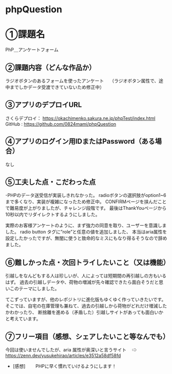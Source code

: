 ﻿# phpQuestion
# ①課題名
PhP＿アンケートフォーム
## ②課題内容（どんな作品か）
ラジオボタンのあるフォームを使ったアンケート　
（ラジオボタン属性で、途中までしかデータ受渡できていないため修正中）

## ③アプリのデプロイURL
さくらデプロイ：
https://okachimenko.sakura.ne.jp/phpTest/index.html
GitHub :
https://github.com/0824mami/phpQuestion

## ④アプリのログイン用IDまたはPassword（ある場合）
なし

## ⑤工夫した点・こだわった点
-PHPのデータ送受信が実装しきれなかった。
radioボタンの選択肢がoption1~6まで多くなり、実装が複雑になったため修正中。
CONFIRMページを挟んだことで難易度が上がりましたが、チャレンジ段階です。
最後はThankYouページから10秒以内でリダイレクトするようにしました。

実際のお客様アンケートのように、まず強力の同意を取り、ユーザーを意識しました。
radio button タグに”role”と任意の値を追加しました、
本当はaria属性を設定したかったですが、無闇に使うと致命的なミスにもなり得るそうなので辞めました。



## ⑥難しかった点・次回トライしたいこと（又は機能）
引越しをなんどもする人は珍しいが、人によっては短期間の再引越しの方もいるはず。
過去の引越しデータや、荷物の増減が先々確認できたら面白そうだと思いこのテーマにしました。

てこずっていますが、他のレポジトリに進化版もゆくゆく作っていきたいです。
そこでは、自宅の在庫管理も兼ねて、過去の引越しから荷物がどれだけ増減したかわかったり、
断捨離を進める（矛盾した）引越しサイトがあっても面白いかと考えています。



## ⑦フリー項目（感想、シェアしたいこと等なんでも）
今回は使いませんでしたが、aria 属性が奥深いと言うサイト
　⇨ https://zenn.dev/yusukehirao/articles/e3512a58df58fd

- [感想]
　　PHPに早く慣れていけるようにします！
